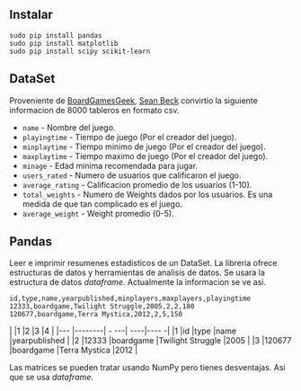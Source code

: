 ## Instalar
```
sudo pip install pandas
sudo pip install matplotlib
sudo pip install scipy scikit-learn
```

## DataSet
Proveniente de [BoardGamesGeek](http://www.boardgamegeek.com/), [Sean Beck](https://github.com/ThaWeatherman) convirtio la siguiente informacion de 8000 tableros en formato csv.

* `name` - Nombre del juego.
* `playingtime` -  Tiempo de juego (Por el creador del juego).
* `minplaytime` - Tiempo minimo de juego (Por el creador del juego).
* `maxplaytime` - Tiempo maximo de juego (Por el creador del juego).
* `minage` - Edad minima recomendada para jugar.
* `users_rated` - Numero de usuarios que calificaron el juego.
* `average_rating` - Calificacion promedio de los usuarios (1-10).
* `total_weights` - Numero de Weights dados por los usuarios. Es una medida de que tan complicado es el juego.
* `average_weight` - Weight promedio (0-5).

## Pandas
Leer e imprimir resumenes estadisticos de un DataSet. La libreria ofrece estructuras de datos y herramientas de analisis de datos. Se usara la estructura de datos *dataframe*.
Actualmente la informacion se ve asi.
```
id,type,name,yearpublished,minplayers,maxplayers,playingtime
12333,boardgame,Twilight Struggle,2005,2,2,180
120677,boardgame,Terra Mystica,2012,2,5,150
```
|    |1       |2           |3                   |4              |
|--- |--------| -       ---|                ----|----          -|
|1   |id      |type        |name                |yearpublished  |
|2   |12333   |boardgame   |Twilight Struggle   |2005           |
|3   |120677  |boardgame   |Terra Mystica       |2012           |

Las matrices se pueden tratar usando NumPy pero tienes desventajas. Asi que se usa *dataframe*.
